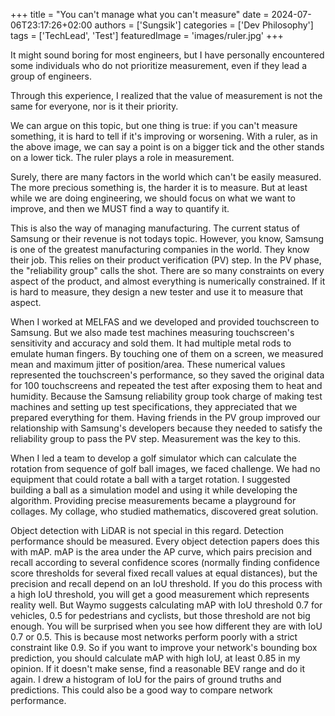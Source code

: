 +++
title = "You can't manage what you can't measure"
date = 2024-07-06T23:17:26+02:00
authors = ['Sungsik']
categories = ['Dev Philosophy']
tags = ['TechLead', 'Test']
featuredImage = 'images/ruler.jpg'
+++

It might sound boring for most engineers, 
but I have personally encountered some individuals who do not prioritize measurement, even if they lead a group of engineers.
<!--more-->
Through this experience, I realized that the value of measurement is not the same for everyone, nor is it their priority.


We can argue on this topic, but one thing is true:
if you can't measure something, it is hard to tell if it's improving or worsening.
With a ruler, as in the above image, we can say a point is on a bigger tick and the other stands on a lower tick.
The ruler plays a role in measurement.

Surely, there are many factors in the world which can't be easily measured.
The more precious something is, the harder it is to measure.
But at least while we are doing engineering, we should focus on what we want to improve, and then we MUST find a way to quantify it.

This is also the way of managing manufacturing.
The current status of Samsung or their revenue is not todays topic.
However, you know, Samsung is one of the greatest manufacturing companies in the world.
They know their job.
This relies on their product verification (PV) step.
In the PV phase, the "reliability group" calls the shot.
There are so many constraints on every aspect of the product, and almost everything is numerically constrained.
If it is hard to measure, they design a new tester and use it to measure that aspect.

When I worked at MELFAS and we developed and provided touchscreen to Samsung.
But we also made test machines measuring touchscreen's sensitivity and accuracy and sold them.
It had multiple metal rods to emulate human fingers.
By touching one of them on a screen, we measured mean and maximum jitter of position/area.
These numerical values represented the touchscreen's performance, so they saved the original data for 100 touchscreens and repeated the test after exposing them to heat and humidity.
Because the Samsung reliability group took charge of making test machines and setting up test specifications, they appreciated that we prepared everything for them.
Having friends in the PV group improved our relationship with Samsung's developers because they needed to satisfy the reliability group to pass the PV step.
Measurement was the key to this.

When I led a team to develop a golf simulator which can calculate the rotation from sequence of golf ball images, we faced challenge.
We had no equipment that could rotate a ball with a target rotation.
I suggested building a ball as a simulation model and using it while developing the algorithm.
Providing precise measurements became a playground for collages.
My collage, who studied mathematics, discovered great solution.

Object detection with LiDAR is not special in this regard.
Detection performance should be measured.
Every object detection papers does this with mAP.
mAP is the area under the AP curve, which pairs precision and recall according to several confidence scores (normally finding confidence score thresholds for several fixed recall values at equal distances), but the precision and recall depend on an IoU threshold.
If you do this process with a high IoU threshold, you will get a good measurement which represents reality well.
But Waymo suggests calculating mAP with IoU threshold 0.7 for vehicles, 0.5 for pedestrians and cyclists, but those threshold are not big enough.
You will be surprised when you see how different they are with IoU 0.7 or 0.5.
This is because most networks perform poorly with a strict constraint like 0.9.
So if you want to improve your network's bounding box prediction, you should calculate mAP with high IoU, at least 0.85 in my opinion.
If it doesn't make sense, find a reasonable BEV range and do it again.
I drew a histogram of IoU for the pairs of ground truths and predictions.
This could also be a good way to compare network performance.
